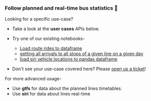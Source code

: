 ### Follow planned and real-time bus statistics 🚌

Looking for a specific use-case?
* Take a look at the **user cases** APIs below.
* Try one of our existing notebooks-
  * [Load route rides to dataframe](https://mybinder.org/v2/gh/hasadna/open-bus-stride-client/HEAD?labpath=notebooks%2FLoad%20route%20rides%20to%20dataframe.ipynb)
  * [getting all arrivals to all stops of a given line on a given day](https://mybinder.org/v2/gh/hasadna/open-bus-stride-client/HEAD?labpath=notebooks%2Fgetting%20all%20arrivals%20to%20all%20stops%20of%20a%20given%20line%20in%20a%20given%20day.ipynb)
  * [load siri vehicle locations to pandas dataframe](https://mybinder.org/v2/gh/hasadna/open-bus-stride-client/main?labpath=notebooks%2Fload%20siri%20vehicle%20locations%20to%20pandas%20dataframe.ipynb)

* Don't see your use-case covered here? Please [open us a ticket](https://github.com/login?return_to=https%3A%2F%2Fgithub.com%2Fhasadna%2Fopen-bus%2Fissues%2Fnew)!   


For more advanced usage-

* Use **gtfs** for data about the planned lines timetables. 
* Use **siri** for data about lines real-time